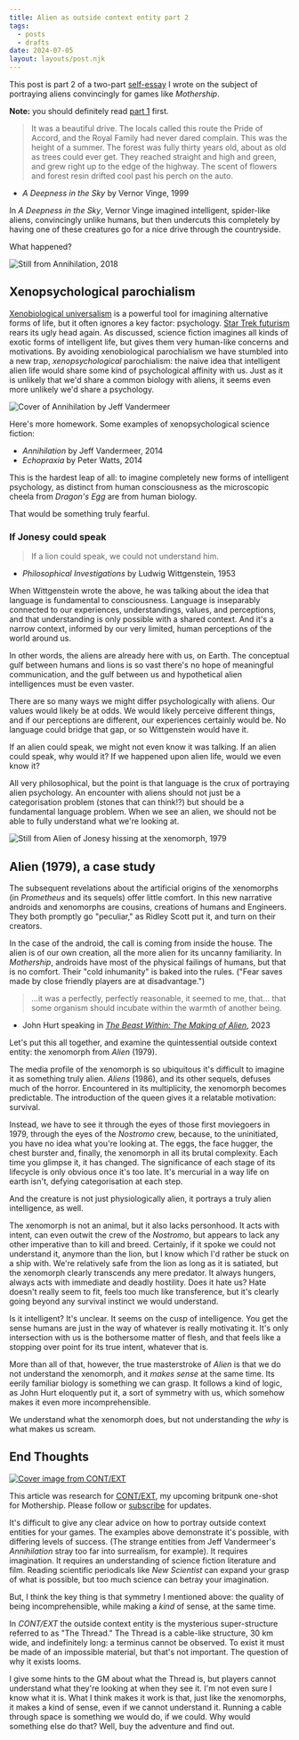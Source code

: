 ```yaml
---
title: Alien as outside context entity part 2
tags:
  - posts
  - drafts
date: 2024-07-05
layout: layouts/post.njk
---
```


<aside>

This post is part 2 of a two-part [self-essay](https://rolltodoubt.wordpress.com/2023/12/23/on-creative-method/) I wrote on the subject of portraying aliens convincingly for games like _Mothership_.

**Note:** you should definitely read [part 1](/blog/alien-as-outside-context-entity) first.

</aside>

> It was a beautiful drive. The locals called this route the Pride of Accord, and the Royal Family had never dared complain. This was the height of a summer. The forest was fully thirty years old, about as old as trees could ever get. They reached straight and high and green, and grew right up to the edge of the highway. The scent of flowers and forest resin drifted cool past his perch on the auto.

- _A Deepness in the Sky_ by Vernor Vinge, 1999

In _A Deepness in the Sky_, Vernor Vinge imagined intelligent, spider-like aliens, convincingly unlike humans, but then undercuts this completely by having one of these creatures go for a nice drive through the countryside.

What happened?

![Still from Annihilation, 2018](./content/blog/alien-as-outside-context-entity-2/annihilation.webp "The Lighthouse")

## Xenopsychological parochialism

[Xenobiological universalism](/blog/alien-as-outside-context-entity/#xenobiological-universalism) is a powerful tool for imagining alternative forms of life, but it often ignores a key factor: psychology. [Star Trek futurism](/blog/alien-as-outside-context-entity/#star-trek-futurism) rears its ugly head again. As discussed, science fiction imagines all kinds of exotic forms of intelligent life, but gives them very human-like concerns and motivations. By avoiding xenobiological parochialism we have stumbled into a new trap, *xenopsychological* parochialism: the naive idea that intelligent alien life would share some kind of psychological affinity with us. Just as it is unlikely that we'd share a common biology with aliens, it seems even more unlikely we'd share a psychology.

<aside>

![Cover of Annihilation by Jeff Vandermeer](./content/blog/alien-as-outside-context-entity-2/annihilation.jpg "Annihilation")

Here's more homework. Some examples of xenopsychological science fiction:

- *Annihilation* by Jeff Vandermeer, 2014
- *Echopraxia* by Peter Watts, 2014

</aside>


This is the hardest leap of all: to imagine completely new forms of intelligent psychology, as distinct from human consciousness as the microscopic cheela from _Dragon's Egg_ are from human biology.

That would be something truly fearful.

### If Jonesy could speak

>If a lion could speak, we could not understand him.
- _Philosophical Investigations_ by Ludwig Wittgenstein, 1953

When Wittgenstein wrote the above, he was talking about the idea that language is fundamental to consciousness. Language is inseparably connected to our experiences, understandings, values, and perceptions, and that understanding is only possible with a shared context. And it's a narrow context, informed by our very limited, human perceptions of the world around us.

In other words, the aliens are already here with us, on Earth. The conceptual gulf between humans and lions is so vast there's no hope of meaningful communication, and the gulf between us and hypothetical alien intelligences must be even vaster.

There are so many ways we might differ psychologically with aliens. Our values would likely be at odds. We would likely perceive different things, and if our perceptions are different, our experiences certainly would be. No language could bridge that gap, or so Wittgenstein would have it.

If an alien could speak, we might not even know it was talking. If an alien could speak, why would it? If we happened upon alien life, would we even know it?

All very philosophical, but the point is that language is the crux of portraying alien psychology. An encounter with aliens should not just be a categorisation problem (stones that can think!?) but should be a fundamental language problem. When we see an alien, we should not be able to fully understand what we're looking at.

![Still from Alien of Jonesy hissing at the xenomorph, 1979](./content/blog/alien-as-outside-context-entity-2/jonesy.png "Jonesy knows what's up")


## Alien (1979), a case study

<aside>

The subsequent revelations about the artificial origins of the xenomorphs (in *Prometheus* and its sequels) offer little comfort. In this new narrative androids and xenomorphs are cousins, creations of humans and Engineers. They both promptly go "peculiar," as Ridley Scott put it, and turn on their creators.

In the case of the android, the call is coming from inside the house. The alien is of our own creation, all the more alien for its uncanny familiarity. In *Mothership*, androids have most of the physical failings of humans, but that is no comfort. Their "cold inhumanity" is baked into the rules. ("Fear saves made by close friendly players are at disadvantage.")

</aside>

>...it was a perfectly, perfectly reasonable, it seemed to me, that... that some organism should incubate within the warmth of another being.

- John Hurt speaking in *[The Beast Within: The Making of Alien](https://www.youtube.com/watch?v=F4G1Jg1oJt8)*, 2023

Let's put this all together, and examine the quintessential outside context entity: the xenomorph from _Alien_ (1979).

The media profile of the xenomorph is so ubiquitous it's difficult to imagine it as something truly alien. _Aliens_ (1986), and its other sequels, defuses much of the horror. Encountered in its multiplicity, the xenomorph becomes predictable. The introduction of the queen gives it a relatable motivation: survival.

Instead, we have to see it through the eyes of those first moviegoers in 1979, through the eyes of the _Nostromo_ crew, because, to the uninitiated, you have no idea what you're looking at. The eggs, the face hugger, the chest burster and, finally, the xenomorph in all its brutal complexity. Each time you glimpse it, it has changed. The significance of each stage of its lifecycle is only obvious once it's too late. It's mercurial in a way life on earth isn't, defying categorisation at each step.

And the creature is not just physiologically alien, it portrays a truly alien intelligence, as well.

The xenomorph is not an animal, but it also lacks personhood. It acts with intent, can even outwit the crew of the *Nostromo*, but appears to lack any other imperative than to kill and breed. Certainly, if it spoke we could not understand it, anymore than the lion, but I know which I'd rather be stuck on a ship with. We're relatively safe from the lion as long as it is satiated, but the xenomorph clearly transcends any mere predator. It always hungers, always acts with immediate and deadly hostility. Does it hate us? Hate doesn't really seem to fit, feels too much like transference, but it's clearly going beyond any survival instinct we would understand. 

Is it intelligent? It's unclear. It seems on the cusp of intelligence. You get the sense humans are just in the way of whatever is really motivating it. It's only intersection with us is the bothersome matter of flesh, and that feels like a stopping over point for its true intent, whatever that is.

More than all of that, however, the true masterstroke of _Alien_ is that we do not understand the xenomorph, and it *makes sense* at the same time. Its eerily familiar biology is something we can grasp. It follows a kind of logic, as John Hurt eloquently put it, a sort of symmetry with us, which somehow makes it even more incomprehensible.

We understand what the xenomorph does, but not understanding the *why* is what makes us scream.

## End Thoughts

<aside>

[![Cover image from CONT/EXT](./content/products/context/context.png "CONT/EXT")](https://grislyeye.com/products/context)

This article was research for [CONT/EXT](https://grislyeye.com/products/context), my upcoming britpunk one-shot for Mothership. Please follow or [subscribe](/mailing-list/) for updates.

</aside>

It's difficult to give any clear advice on how to portray outside context entities for your games. The examples above demonstrate it's possible, with differing levels of success. (The strange entities from Jeff Vandermeer's _Annihilation_ stray too far into surrealism, for example). It requires imagination. It requires an understanding of science fiction literature and film. Reading scientific periodicals like _New Scientist_ can expand your grasp of what is possible, but too much science can betray your imagination.

But, I think the key thing is that symmetry I mentioned above: the quality of being incomprehensible, while making a *kind* of sense, at the same time.

In _CONT/EXT_ the outside context entity is the mysterious super-structure referred to as "The Thread."  The Thread is a cable-like structure, 30 km wide, and indefinitely long: a terminus cannot be observed. To exist it must be made of an impossible material, but that's not important. The question of why it exists looms.

I give some hints to the GM about what the Thread is, but players cannot understand what they're looking at when they see it. I'm not even sure I know what it is. What I think makes it work is that, just like the xenomorphs, it makes a kind of sense, even if we cannot understand it. Running a cable through space is something we would do, if we could. Why would something else do that? Well, buy the adventure and find out.
